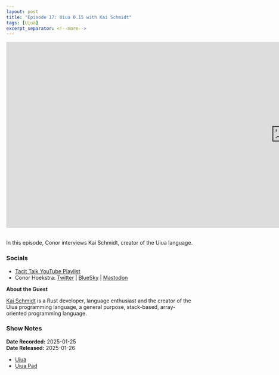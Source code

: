 ```yaml
---
layout: post
title: "Episode 17: Uiua 0.15 with Kai Schmidt"
tags: [Uiua]
excerpt_separator: <!--more-->
---
```


<center>
<iframe width="1500" height="500" src="https://www.youtube.com/embed/qPNbCqUBotw?si=ftmU8ojjbT2tWYDM"
                title="YouTube video player" frameborder="0"
                allow="accelerometer; autoplay; clipboard-write; encrypted-media; gyroscope; picture-in-picture; web-share"
                referrerpolicy="strict-origin-when-cross-origin" allowfullscreen></iframe>
</center>

<br>In this episode, Conor interviews Kai Schmidt, creator of the Uiua language.

<!--more-->

### Socials

* [Tacit Talk YouTube Playlist](https://www.youtube.com/playlist?list=PLVFrD1dmDdvenJhYti3HomLRkC4_Y9AXA)
* Conor Hoekstra: [Twitter](https://twitter.com/code_report) \| [BlueSky](https://bsky.app/profile/codereport.bsky.social) \| [Mastodon](https://mastodon.social/@code_report)

**About the Guest**

[Kai Schmidt](https://github.com/kaikalii) is a Rust developer, language enthusiast and the creator of the Uiua programming language, a general purpose, stack-based, array-oriented programming language.

### Show Notes

**Date Recorded:** 2025-01-25 <br>
**Date Released:** 2025-01-26 <br>

* [Uiua](https://www.uiua.org/)
* [Uiua Pad](https://www.uiua.org/pad)